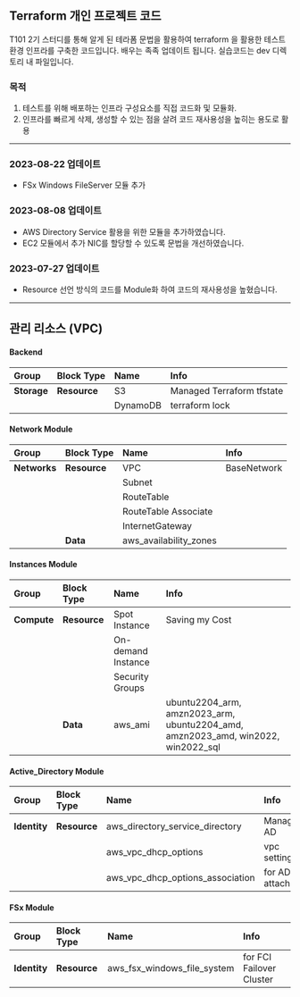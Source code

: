 ## Terraform 개인 프로젝트 코드
T101 2기 스터디를 통해 알게 된 테라폼 문법을 활용하여 terraform 을 활용한 테스트 환경 인프라를 구축한 코드입니다.
배우는 족족 업데이트 됩니다. 실습코드는 dev 디렉토리 내 파일입니다.

### 목적
1. 테스트를 위해 배포하는 인프라 구성요소를 직접 코드화 및 모듈화.
2. 인프라를 빠르게 삭제, 생성할 수 있는 점을 살려 코드 재사용성을 높히는 용도로 활용

---
### 2023-08-22 업데이트
- FSx Windows FileServer 모듈 추가

### 2023-08-08 업데이트
- AWS Directory Service 활용을 위한 모듈을 추가하였습니다.
- EC2 모듈에서 추가 NIC를 할당할 수 있도록 문법을 개선하였습니다.

### 2023-07-27 업데이트
- Resource 선언 방식의 코드를 Module화 하여 코드의 재사용성을 높혔습니다.

---
## 관리 리소스 (VPC)

#### Backend
| **Group** | **Block Type** | **Name** | **Info** |
|:---|:---|:---|:---|
| **Storage** | **Resource** | S3       | Managed Terraform tfstate | This is not Module
|             |              | DynamoDB | terraform lock            | This is not Module

#### Network Module
| **Group** | **Block Type** | **Name** | **Info** |
|:---|:---|:---|:---|
| **Networks** | **Resource** | VPC | BaseNetwork
|              |              | Subnet |
|              |              | RouteTable |
|              |              | RouteTable Associate |
|              |              | InternetGateway |
|              |   **Data**   | aws_availability_zones |

#### Instances Module
| **Group** | **Block Type** | **Name** | **Info** |
|:---|:---|:---|:---|
| **Compute** | **Resource** | Spot Instance | Saving my Cost
|             |              | On-demand Instance
|             |              | Security Groups
|             |   **Data**   | aws_ami | ubuntu2204_arm, amzn2023_arm, ubuntu2204_amd, amzn2023_amd, win2022, win2022_sql

#### Active_Directory Module
| **Group** | **Block Type** | **Name** | **Info** |
|:---|:---|:---|:---|
| **Identity** | **Resource** | aws_directory_service_directory | Managed AD
|              |              | aws_vpc_dhcp_options | vpc settings
|              |              | aws_vpc_dhcp_options_association | for AD attach

#### FSx Module
| **Group** | **Block Type** | **Name** | **Info** |
|:---|:---|:---|:---|
| **Identity** | **Resource** | aws_fsx_windows_file_system | for FCI Failover Cluster 
